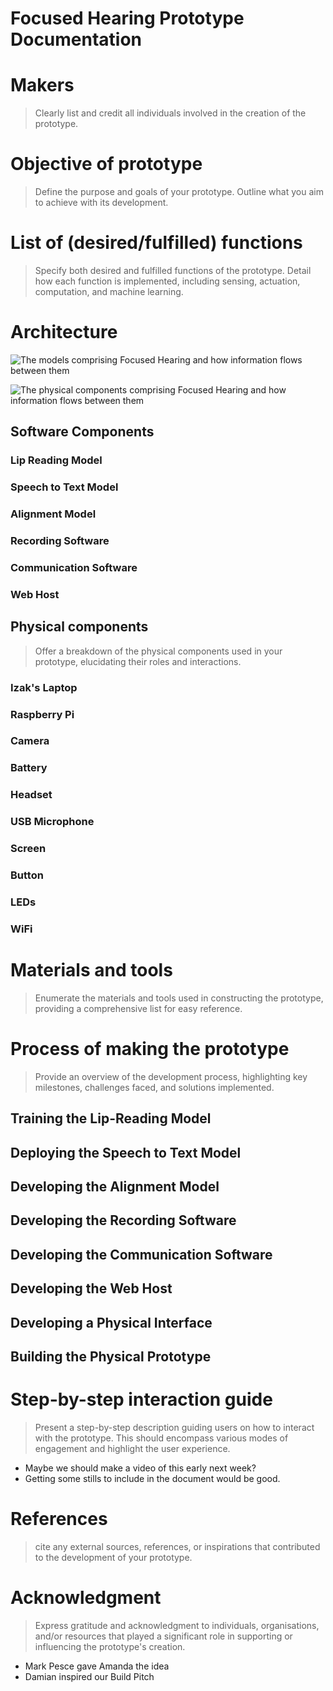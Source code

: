 # Focused Hearing Prototype Documentation

# Makers 

> Clearly list and credit all individuals involved in the creation of the prototype.

# Objective of prototype 

> Define the purpose and goals of your prototype. Outline what you aim to achieve with its development.

# List of (desired/fulfilled) functions

> Specify both desired and fulfilled functions of the prototype. Detail how each function is implemented, including sensing, actuation, computation, and machine learning.

# Architecture

![The models comprising Focused Hearing and how information flows between them](src/model_architecture.png)

![The physical components comprising Focused Hearing and how information flows between them](src/component_architecture.png)

## Software Components

### Lip Reading Model
### Speech to Text Model
### Alignment Model
### Recording Software
### Communication Software
### Web Host

## Physical components

> Offer a breakdown of the physical components used in your prototype, elucidating their roles and interactions.

### Izak's Laptop
### Raspberry Pi
### Camera
### Battery
### Headset
### USB Microphone
### Screen
### Button
### LEDs
### WiFi

# Materials and tools

> Enumerate the materials and tools used in constructing the prototype, providing a comprehensive list for easy reference. 

# Process of making the prototype 

> Provide an overview of the development process, highlighting key milestones, challenges faced, and solutions implemented.

## Training the Lip-Reading Model

## Deploying the Speech to Text Model

## Developing the Alignment Model

## Developing the Recording Software

## Developing the Communication Software

## Developing the Web Host

## Developing a Physical Interface

## Building the Physical Prototype 

# Step-by-step interaction guide 

> Present a step-by-step description guiding users on how to interact with the prototype. This should encompass various modes of engagement and highlight the user experience.

 - Maybe we should make a video of this early next week?
 - Getting some stills to include in the document would be good.

# References

> cite any external sources, references, or inspirations that contributed to the development of your prototype.

# Acknowledgment

> Express gratitude and acknowledgment to individuals, organisations, and/or resources that played a significant role in supporting or influencing the prototype's creation.

 - Mark Pesce gave Amanda the idea
 - Damian inspired our Build Pitch